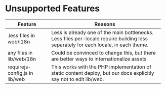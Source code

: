 # Unsupported Features

| Feature                        | Reasons                                                                                                                             |
| ------------------------------ | ----------------------------------------------------------------------------------------------------------------------------------- |
| .less files in web/i18n        | Less is already one of the main bottlenecks. Less files per-locale require building less separately for each locale, in each theme. |
| any files in lib/web/18n       | Could be convinced to change this, but there are better ways to internationalize assets                                             |
| requirejs-config.js in lib/web | This works with the PHP implementation of static content deploy, but our docs explicitly say not to edit lib/web.                   |
